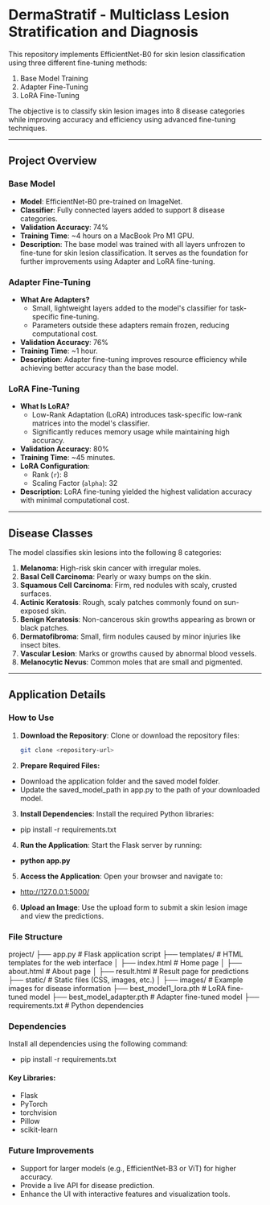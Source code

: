 # DermaStratif - Multiclass Lesion Stratification and Diagnosis

This repository implements EfficientNet-B0 for skin lesion classification using three different fine-tuning methods:

1. Base Model Training
2. Adapter Fine-Tuning
3. LoRA Fine-Tuning

The objective is to classify skin lesion images into 8 disease categories while improving accuracy and efficiency using advanced fine-tuning techniques.

---

## Project Overview

### Base Model
- **Model**: EfficientNet-B0 pre-trained on ImageNet.
- **Classifier**: Fully connected layers added to support 8 disease categories.
- **Validation Accuracy**: 74%
- **Training Time**: ~4 hours on a MacBook Pro M1 GPU.
- **Description**: The base model was trained with all layers unfrozen to fine-tune for skin lesion classification. It serves as the foundation for further improvements using Adapter and LoRA fine-tuning.

### Adapter Fine-Tuning
- **What Are Adapters?**
  - Small, lightweight layers added to the model's classifier for task-specific fine-tuning.
  - Parameters outside these adapters remain frozen, reducing computational cost.
- **Validation Accuracy**: 76%
- **Training Time**: ~1 hour.
- **Description**: Adapter fine-tuning improves resource efficiency while achieving better accuracy than the base model.

### LoRA Fine-Tuning
- **What Is LoRA?**
  - Low-Rank Adaptation (LoRA) introduces task-specific low-rank matrices into the model's classifier.
  - Significantly reduces memory usage while maintaining high accuracy.
- **Validation Accuracy**: 80%
- **Training Time**: ~45 minutes.
- **LoRA Configuration**:
  - Rank (`r`): 8
  - Scaling Factor (`alpha`): 32
- **Description**: LoRA fine-tuning yielded the highest validation accuracy with minimal computational cost.

---

## Disease Classes

The model classifies skin lesions into the following 8 categories:

1. **Melanoma**: High-risk skin cancer with irregular moles.
2. **Basal Cell Carcinoma**: Pearly or waxy bumps on the skin.
3. **Squamous Cell Carcinoma**: Firm, red nodules with scaly, crusted surfaces.
4. **Actinic Keratosis**: Rough, scaly patches commonly found on sun-exposed skin.
5. **Benign Keratosis**: Non-cancerous skin growths appearing as brown or black patches.
6. **Dermatofibroma**: Small, firm nodules caused by minor injuries like insect bites.
7. **Vascular Lesion**: Marks or growths caused by abnormal blood vessels.
8. **Melanocytic Nevus**: Common moles that are small and pigmented.

---

## Application Details

### How to Use

1. **Download the Repository**:
   Clone or download the repository files:
   ```bash
   git clone <repository-url>
2. **Prepare Required Files:**
- Download the application folder and the saved model folder.
- Update the saved_model_path in app.py to the path of your downloaded model.
3. **Install Dependencies**: Install the required Python libraries:
- pip install -r requirements.txt
4. **Run the Application**: Start the Flask server by running:
- <b>python app.py</b>
5. **Access the Application**: Open your browser and navigate to:
- http://127.0.0.1:5000/
6. **Upload an Image**: Use the upload form to submit a skin lesion image and view the predictions.

### File Structure

project/
├── app.py                   # Flask application script
├── templates/               # HTML templates for the web interface
│   ├── index.html           # Home page
│   ├── about.html           # About page
│   ├── result.html          # Result page for predictions
├── static/                  # Static files (CSS, images, etc.)
│   ├── images/              # Example images for disease information
├── best_model1_lora.pth     # LoRA fine-tuned model
├── best_model_adapter.pth   # Adapter fine-tuned model
├── requirements.txt         # Python dependencies


### Dependencies
Install all dependencies using the following command:

- pip install -r requirements.txt
#### Key Libraries:
- Flask
- PyTorch
- torchvision
- Pillow
- scikit-learn

### Future Improvements
- Support for larger models (e.g., EfficientNet-B3 or ViT) for higher accuracy.
- Provide a live API for disease prediction.
- Enhance the UI with interactive features and visualization tools.
